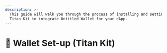 ```yaml
---
description: >-
  This guide will walk you through the process of installing and setting up
  Titan Kit to integrate Untitled Wallet for your dApp.
---
```


# 🏦 Wallet Set-up (Titan Kit)

